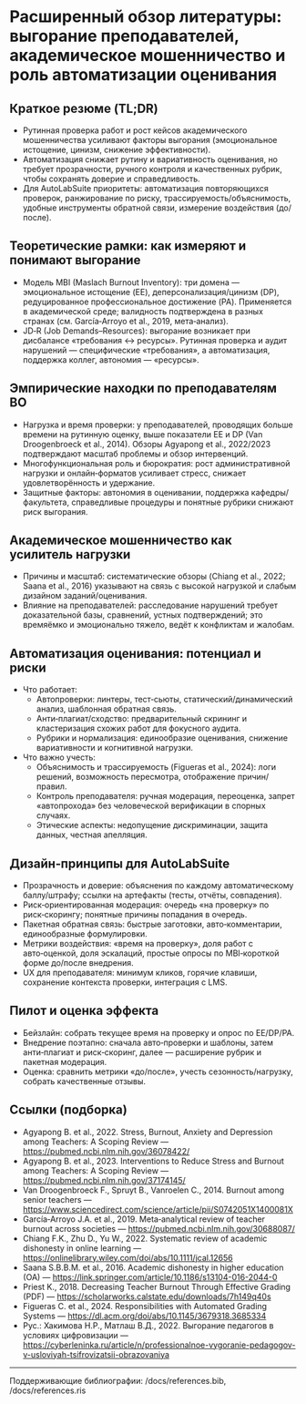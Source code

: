 # Расширенный обзор литературы: выгорание преподавателей, академическое мошенничество и роль автоматизации оценивания

## Краткое резюме (TL;DR)

- Рутинная проверка работ и рост кейсов академического мошенничества усиливают факторы выгорания (эмоциональное истощение, цинизм, снижение эффективности).
- Автоматизация снижает рутину и вариативность оценивания, но требует прозрачности, ручного контроля и качественных рубрик, чтобы сохранять доверие и справедливость.
- Для AutoLabSuite приоритеты: автоматизация повторяющихся проверок, ранжирование по риску, трассируемость/объяснимость, удобные инструменты обратной связи, измерение воздействия (до/после).

## Теоретические рамки: как измеряют и понимают выгорание

- Модель MBI (Maslach Burnout Inventory): три домена — эмоциональное истощение (EE), деперсонализация/цинизм (DP), редуцированное профессиональное достижение (PA). Применяется в академической среде; валидность подтверждена в разных странах (см. García‑Arroyo et al., 2019, мета‑анализ).
- JD‑R (Job Demands–Resources): выгорание возникает при дисбалансе «требования ↔ ресурсы». Рутинная проверка и аудит нарушений — специфические «требования», а автоматизация, поддержка коллег, автономия — «ресурсы».

## Эмпирические находки по преподавателям ВО

- Нагрузка и время проверки: у преподавателей, проводящих больше времени на рутинную оценку, выше показатели EE и DP (Van Droogenbroeck et al., 2014). Обзоры Agyapong et al., 2022/2023 подтверждают масштаб проблемы и обзор интервенций.
- Многофункциональная роль и бюрократия: рост административной нагрузки и онлайн‑форматов усиливает стресс, снижает удовлетворённость и удержание.
- Защитные факторы: автономия в оценивании, поддержка кафедры/факультета, справедливые процедуры и понятные рубрики снижают риск выгорания.

## Академическое мошенничество как усилитель нагрузки

- Причины и масштаб: систематические обзоры (Chiang et al., 2022; Saana et al., 2016) указывают на связь с высокой нагрузкой и слабым дизайном заданий/оценивания.
- Влияние на преподавателей: расследование нарушений требует доказательной базы, сравнений, устных подтверждений; это времяёмко и эмоционально тяжело, ведёт к конфликтам и жалобам.

## Автоматизация оценивания: потенциал и риски

- Что работает:
  - Автопроверки: линтеры, тест‑сьюты, статический/динамический анализ, шаблонная обратная связь.
  - Анти‑плагиат/сходство: предварительный скрининг и кластеризация схожих работ для фокусного аудита.
  - Рубрики и нормализация: единообразие оценивания, снижение вариативности и когнитивной нагрузки.
- Что важно учесть:
  - Объяснимость и трассируемость (Figueras et al., 2024): логи решений, возможность пересмотра, отображение причин/правил.
  - Контроль преподавателя: ручная модерация, переоценка, запрет «автопрохода» без человеческой верификации в спорных случаях.
  - Этические аспекты: недопущение дискриминации, защита данных, честная апелляция.

## Дизайн‑принципы для AutoLabSuite

- Прозрачность и доверие: объяснения по каждому автоматическому баллу/штрафу; ссылки на артефакты (тесты, отчёты, совпадения).
- Риск‑ориентированная модерация: очередь «на проверку» по риск‑скорингу; понятные причины попадания в очередь.
- Пакетная обратная связь: быстрые заготовки, авто‑комментарии, единообразные формулировки.
- Метрики воздействия: «время на проверку», доля работ с авто‑оценкой, доля эскалаций, простые опросы по MBI‑короткой форме до/после внедрения.
- UX для преподавателя: минимум кликов, горячие клавиши, сохранение контекста проверки, интеграция с LMS.

## Пилот и оценка эффекта

- Бейзлайн: собрать текущее время на проверку и опрос по EE/DP/PA.
- Внедрение поэтапно: сначала авто‑проверки и шаблоны, затем анти‑плагиат и риск‑скоринг, далее — расширение рубрик и пакетная модерация.
- Оценка: сравнить метрики «до/после», учесть сезонность/нагрузку, собрать качественные отзывы.

## Ссылки (подборка)

- Agyapong B. et al., 2022. Stress, Burnout, Anxiety and Depression among Teachers: A Scoping Review — https://pubmed.ncbi.nlm.nih.gov/36078422/
- Agyapong B. et al., 2023. Interventions to Reduce Stress and Burnout among Teachers: A Scoping Review — https://pubmed.ncbi.nlm.nih.gov/37174145/
- Van Droogenbroeck F., Spruyt B., Vanroelen C., 2014. Burnout among senior teachers — https://www.sciencedirect.com/science/article/pii/S0742051X1400081X
- García‑Arroyo J.A. et al., 2019. Meta‑analytical review of teacher burnout across societies — https://pubmed.ncbi.nlm.nih.gov/30688087/
- Chiang F.K., Zhu D., Yu W., 2022. Systematic review of academic dishonesty in online learning — https://onlinelibrary.wiley.com/doi/abs/10.1111/jcal.12656
- Saana S.B.B.M. et al., 2016. Academic dishonesty in higher education (OA) — https://link.springer.com/article/10.1186/s13104-016-2044-0
- Priest K., 2018. Decreasing Teacher Burnout Through Effective Grading (PDF) — https://scholarworks.calstate.edu/downloads/7h149q40s
- Figueras C. et al., 2024. Responsibilities with Automated Grading Systems — https://dl.acm.org/doi/abs/10.1145/3679318.3685334
- Рус.: Хакимова Н.Р., Матлаш В.Д., 2022. Выгорание педагогов в условиях цифровизации — https://cyberleninka.ru/article/n/professionalnoe-vygoranie-pedagogov-v-usloviyah-tsifrovizatsii-obrazovaniya

---

Поддерживающие библиографии: /docs/references.bib, /docs/references.ris
